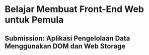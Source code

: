 # Belajar Membuat Front-End Web untuk Pemula

## Submission: Aplikasi Pengelolaan Data Menggunakan DOM dan Web Storage
